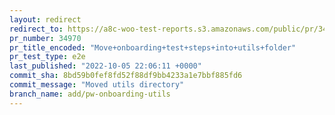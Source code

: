 ```yaml
---
layout: redirect
redirect_to: https://a8c-woo-test-reports.s3.amazonaws.com/public/pr/34970/e2e/index.html
pr_number: 34970
pr_title_encoded: "Move+onboarding+test+steps+into+utils+folder"
pr_test_type: e2e
last_published: "2022-10-05 22:06:11 +0000"
commit_sha: 8bd59b0fef8fd52f88df9bb4233a1e7bbf885fd6
commit_message: "Moved utils directory"
branch_name: add/pw-onboarding-utils
---
```


